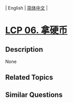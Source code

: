 
| English | [简体中文](README.md) |

# [LCP 06. 拿硬币](https://leetcode-cn.com/problems/na-ying-bi/)

## Description

None

## Related Topics



## Similar Questions


